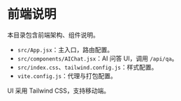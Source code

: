 # 前端说明

本目录包含前端架构、组件说明。

- `src/App.jsx`：主入口，路由配置。
- `src/components/AIChat.jsx`：AI 问答 UI，调用 `/api/qa`。
- `src/index.css`、`tailwind.config.js`：样式配置。
- `vite.config.js`：代理与打包配置。

UI 采用 Tailwind CSS，支持移动端。